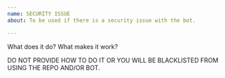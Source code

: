 ```yaml
---
name: SECURITY ISSUE
about: To be used if there is a security issue with the bot.

---
```


What does it do?
What makes it work?

DO NOT PROVIDE HOW TO DO IT OR YOU WILL BE BLACKLISTED FROM USING THE REPO AND/OR BOT.
